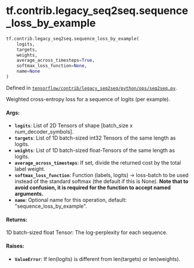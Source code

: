 <div itemscope itemtype="http://developers.google.com/ReferenceObject">
<meta itemprop="name" content="tf.contrib.legacy_seq2seq.sequence_loss_by_example" />
<meta itemprop="path" content="Stable" />
</div>

# tf.contrib.legacy_seq2seq.sequence_loss_by_example

``` python
tf.contrib.legacy_seq2seq.sequence_loss_by_example(
    logits,
    targets,
    weights,
    average_across_timesteps=True,
    softmax_loss_function=None,
    name=None
)
```



Defined in [`tensorflow/contrib/legacy_seq2seq/python/ops/seq2seq.py`](https://www.tensorflow.org/code/tensorflow/contrib/legacy_seq2seq/python/ops/seq2seq.py).

Weighted cross-entropy loss for a sequence of logits (per example).

#### Args:

* <b>`logits`</b>: List of 2D Tensors of shape [batch_size x num_decoder_symbols].
* <b>`targets`</b>: List of 1D batch-sized int32 Tensors of the same length as logits.
* <b>`weights`</b>: List of 1D batch-sized float-Tensors of the same length as logits.
* <b>`average_across_timesteps`</b>: If set, divide the returned cost by the total
    label weight.
* <b>`softmax_loss_function`</b>: Function (labels, logits) -> loss-batch
    to be used instead of the standard softmax (the default if this is None).
    **Note that to avoid confusion, it is required for the function to accept
    named arguments.**
* <b>`name`</b>: Optional name for this operation, default: "sequence_loss_by_example".


#### Returns:

1D batch-sized float Tensor: The log-perplexity for each sequence.


#### Raises:

* <b>`ValueError`</b>: If len(logits) is different from len(targets) or len(weights).